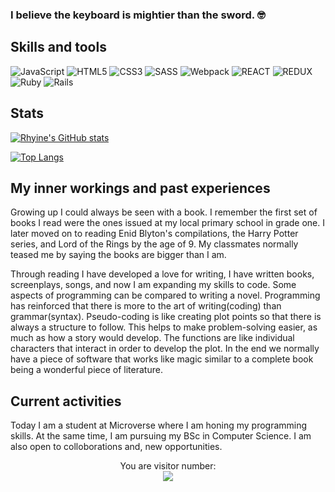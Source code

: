 ### I believe the keyboard is mightier than the sword. 🤓

## Skills and tools
![JavaScript](https://img.shields.io/badge/JavaScript-F7DF1E?style=for-the-badge&logo=javascript&logoColor=black) ![HTML5](https://img.shields.io/badge/html5-%23E34F26.svg?style=for-the-badge&logo=html5&logoColor=white) ![CSS3](https://img.shields.io/badge/CSS-blue.svg?style=for-the-badge&logo=css3&logoColor=white) ![SASS](https://img.shields.io/badge/Sass-CC6699?style=for-the-badge&logo=sass&logoColor=white) ![Webpack](https://img.shields.io/badge/webpack-%238DD6F9.svg?style=for-the-badge&logo=webpack&logoColor=black) ![REACT](https://img.shields.io/badge/React-20232A?style=for-the-badge&logo=react&logoColor=61DAFB) ![REDUX](https://img.shields.io/badge/Redux-593D88?style=for-the-badge&logo=redux&logoColor=white) ![Ruby](https://img.shields.io/badge/Ruby-20232A?style=for-the-badge&logo=ruby&logoColor=61DAFB) ![Rails](https://img.shields.io/badge/rails-%23CC0000.svg?style=for-the-badge&logo=ruby-on-rails&logoColor=white)


## Stats
[![Rhyine's GitHub stats](https://github-readme-stats.vercel.app/api?username=the-catalystmc&theme=radical)](https://github.com/the-catalystmc/github-readme-stats)

[![Top Langs](https://github-readme-stats.vercel.app/api/top-langs/?username=the-catalystmc&layout=compact&langs_count=6&theme=radical)](https://github.com/the-catalystmc/github-readme-stats)

## My inner workings and past experiences

Growing up I could always be seen with a book. I remember the first set of books I read were the ones issued at my local primary school in grade one. I later moved on to reading Enid Blyton's compilations, the Harry Potter series, and Lord of the Rings by the age of 9. My classmates normally teased me by saying the books are bigger than I am.  

Through reading I have developed a love for writing, I have written books, screenplays, songs, and now I am expanding my skills to code. Some aspects of programming can be compared to writing a novel. Programming has reinforced that there is more to the art of writing(coding) than grammar(syntax). Pseudo-coding is like creating plot points so that there is always a structure to follow. This helps to make problem-solving easier, as much as how a story would develop. The functions are like individual characters that interact in order to develop the plot. In the end we normally have a piece of software that works like magic similar to a complete book being a wonderful piece of literature.

## Current activities 

Today I am a student at Microverse where I am honing my programming skills. At the same time, I am pursuing my BSc in Computer Science.
I am also open to colloborations and, new opportunities.

<p align="center"> 
  You are visitor number: <br>
  <img src="https://profile-counter.glitch.me/the-catalystmc/count.svg" />
</p>



<!--
**the-catalystmc/the-catalystmc** is a ✨ _special_ ✨ repository because its `README.md` (this file) appears on your GitHub profile.

Here are some ideas to get you started:

- 🔭 I’m currently working on ...
- 🌱 I’m currently learning ...
- 👯 I’m looking to collaborate on ...
- 🤔 I’m looking for help with ...
- 💬 Ask me about ...
- 📫 How to reach me: ...
- 😄 Pronouns: ...
- ⚡ Fun fact: ...
-->
